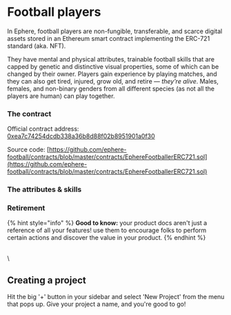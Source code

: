 # Football players

In Ephere, football players are non-fungible, transferable, and scarce digital assets stored in an Ethereum smart contract implementing the ERC-721 standard (aka. NFT).

They have mental and physical attributes, trainable football skills that are capped by genetic and distinctive visual properties, some of which can be changed by their owner. Players gain experience by playing matches, and they can also get tired, injured, grow old, and retire — _they’re alive_. Males, females, and non-binary genders from all different species (as not all the players are human) can play together.

### The contract

Official contract address: [0xea7c74254dcdb338a36b8d88f02b8951901a0f30](https://etherscan.io/token/0xea7c74254dcdb338a36b8d88f02b8951901a0f30)

Source code: [https://github.com/ephere-football/contracts/blob/master/contracts/EphereFootballerERC721.sol](https://github.com/ephere-football/contracts/blob/master/contracts/EphereFootballerERC721.sol)

### The attributes & skills



### Retirement









{% hint style="info" %}
**Good to know:** your product docs aren't just a reference of all your features! use them to encourage folks to perform certain actions and discover the value in your product.
{% endhint %}

\
\


## Creating a project

Hit the big '+' button in your sidebar and select 'New Project' from the menu that pops up. Give your project a name, and you're good to go!
